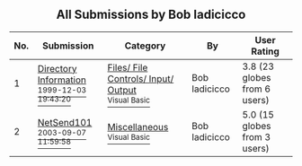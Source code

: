 ﻿<div align="center">

## All Submissions by Bob Iadicicco

</div>

No.  | Submission | Category | By   | User Rating
---- | ---------- | -------- | ---- | -----------
1 | [Directory Information<br /><sup>1999-12-03 19:43:20</sup>](https://github.com/Planet-Source-Code/bob-iadicicco-directory-information__1-4716) | [Files/ File Controls/ Input/ Output<br /><sup>Visual Basic</sup>](../ByCategory/files-file-controls-input-output__1-3.md) | Bob Iadicicco | 3.8 (23 globes from 6 users)
2 | [NetSend101<br /><sup>2003-09-07 11:59:58</sup>](https://github.com/Planet-Source-Code/bob-iadicicco-netsend101__1-48333) | [Miscellaneous<br /><sup>Visual Basic</sup>](../ByCategory/miscellaneous__1-1.md) | Bob Iadicicco | 5.0 (15 globes from 3 users)
